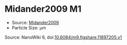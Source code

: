 <a name="material" />

# Midander2009 M1
<script type="application/ld+json">
  {
    "@context": "https://schema.org/",
    "@type": "ChemicalSubstance",
    "@id": "https://egonw.github.io/nanowiki/nanowiki433.html#material",
    "http://purl.org/dc/terms/conformsTo":
      {
        "@type": "CreativeWork",
        "@id": "https://bioschemas.org/profiles/ChemicalSubstance/0.4-RELEASE/"
      },
    "identfier": "433",
    "name": "Midander2009 M1",
    "url": "https://egonw.github.io/nanowiki/nanowiki433.html#material",
    "sameAs": "http://127.0.0.1/mediawiki/index.php/Special:URIResolver/Midander2009_M1"
  }
</script>


* Source: [Midander2009](articleMidander2009.md)
* Particle Size:  μm


Source: NanoWiki 6, doi:[10.6084/m9.figshare.11897205.v1](https://doi.org/10.6084/m9.figshare.11897205.v1)
